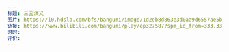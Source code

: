 ```yaml
---
标题: 三国演义
图片: https://i0.hdslb.com/bfs/bangumi/image/1d2eb8d863e3d0aa9d6557ae5b32764159953d8b.jpg@330w_442h.webp
链接: https://www.bilibili.com/bangumi/play/ep327587?spm_id_from=333.337.0.0&from_spmid=666.25.episode.0
时时: 
评价:
---
```


